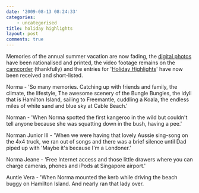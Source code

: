 ```yaml
---
date: '2009-08-13 08:24:33'
categories:
    - uncategorised
title: holiday highlights
layout: post
comments: true
---
```


Memories of the annual summer vacation are now fading, the [digital
photos](http://nbrightside.com/blog/2006/09/03/a-short-history-of-digital-photography)
have been rationalised and printed, the video footage remains on the
[camcorder](http://nbrightside.com/blog/2007/09/03/how-a-digital-camcorder-drove-me-to-suicide)
(thankfully) and the entries for '[Holiday
Highlights](http://nbrightside.com/blog/2006/08/22/holiday-highlights)'
have now been received and short-listed.

Norma - 'So many memories. Catching up with friends and family, the
climate, the lifestyle, The awesome scenery of the Bungle Bungles, the
idyll that is Hamilton Island, sailing to Freemantle, cuddling a Koala,
the endless miles of white sand and blue sky at Cable Beach.'

Norman - 'When Norma spotted the first kangeroo in the wild but couldn't
tell anyone because she was squatting down in the bush, having a pee.'

Norman Junior III - 'When we were having that lovely Aussie sing-song on
the 4x4 truck, we ran out of songs and there was a brief silence until
Dad piped up with 'Maybe it's because I'm a Londoner.'

Norma Jeane - 'Free Internet access and those little drawers where you
can charge cameras, phones and iPods at Singapore airport.'

Auntie Vera - 'When Norma mounted the kerb while driving the beach buggy
on Hamilton Island. And nearly ran that lady over.
